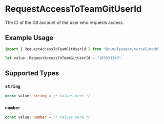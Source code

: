# RequestAccessToTeamGitUserId

The ID of the Git account of the user who requests access.

## Example Usage

```typescript
import { RequestAccessToTeamGitUserId } from "@simplesagar/vercel/models/requestaccesstoteamop.js";

let value: RequestAccessToTeamGitUserId = "103053343";
```

## Supported Types

### `string`

```typescript
const value: string = /* values here */
```

### `number`

```typescript
const value: number = /* values here */
```

